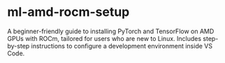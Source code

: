 # ml-amd-rocm-setup
A beginner-friendly guide to installing PyTorch and TensorFlow on AMD GPUs with ROCm, tailored for users who are new to Linux. Includes step-by-step instructions to configure a development environment inside VS Code.
